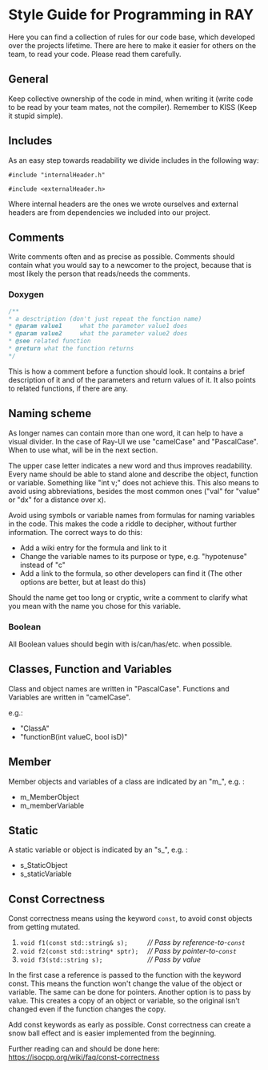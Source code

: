 # Style Guide for Programming in RAY

Here you can find a collection of rules for our code base, which developed over the projects lifetime. There are here to make it easier for others on the team, to read your code. Please read them carefully.

## General

Keep collective ownership of the code in mind, when writing it (write code to be read by your team mates, not the compiler). Remember to KISS (Keep it stupid simple).

## Includes
As an easy step towards readability we divide includes in the following way: 

`#include "internalHeader.h"`

`#include <externalHeader.h>`

Where internal headers are the ones we wrote ourselves and external headers are from dependencies we included into our project.


## Comments

Write comments often and as precise as possible. Comments should contain what you would say to a newcomer to the project, because that is most likely the person that reads/needs the comments.

### Doxygen

```c++
/**
* a desctription (don't just repeat the function name)
* @param value1 	what the parameter value1 does
* @param value2 	what the parameter value2 does
* @see related function
* @return what the function returns
*/
```

This is how a comment before a function should look. It contains a brief description of it and of the parameters and return values of it. It also points to related functions, if there are any.

## Naming scheme

As longer names can contain more than one word, it can help to have a visual divider. In the case of Ray-UI we use "camelCase" and "PascalCase". When to use what, will be in the next section. 

The upper case letter indicates a new word and thus improves readability. Every name should be able to stand alone and describe the object, function or variable. Something like "int v;" does not achieve this. This also means to avoid using abbreviations, besides the most common ones ("val" for "value" or "dx" for a distance over x).

Avoid using symbols or variable names from formulas for naming variables in the code. This makes the code a riddle to decipher, without further information.
The correct ways to do this:
 - Add a wiki entry for the formula and link to it
 - Change the variable names to its purpose or type, e.g. "hypotenuse" instead of "c"
 - Add a link to the formula, so other developers can find it (The other options are better, but at least do this)

Should the name get too long or cryptic, write a comment to clarify what you mean with the name you chose for this variable.

### Boolean

All Boolean values should begin with is/can/has/etc. when possible.

## Classes, Function and Variables

Class and object names are written in "PascalCase". Functions and Variables are written in "camelCase".

e.g.:

- "ClassA"
- "functionB(int valueC, bool isD)"

## Member

Member objects and variables of a class are indicated by an "m_", e.g. : 

- m_MemberObject 
- m_memberVariable

## Static

A static variable or object is indicated by an "s_", e.g. :

- s_StaticObject
- s_staticVariable



## Const Correctness

Const correctness means using the keyword `const`, to avoid const objects from getting mutated.

1. `void f1(const std::string& s);     ` *// Pass by reference-to-`const`*
2. `void f2(const std::string* sptr);  ` *// Pass by pointer-to-`const`*
3. `void f3(std::string s);            ` *// Pass by value*

In the first case a reference is passed to the function with the keyword const. This means the function won't change the value of the object or variable. The same can be done for pointers. Another option is to pass by value. This creates a copy of an object or variable, so the original isn't changed even if the function changes the copy. 

Add const keywords as early as possible. Const correctness can create a snow ball effect and is easier implemented from the beginning. 

Further reading can and should be done here: https://isocpp.org/wiki/faq/const-correctness